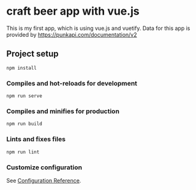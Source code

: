 # craft beer app with vue.js

This is my first app, which is using vue.js and vuetify.
Data for this app is provided by https://punkapi.com/documentation/v2

## Project setup

```
npm install
```

### Compiles and hot-reloads for development

```
npm run serve
```

### Compiles and minifies for production

```
npm run build
```

### Lints and fixes files

```
npm run lint
```

### Customize configuration

See [Configuration Reference](https://cli.vuejs.org/config/).
